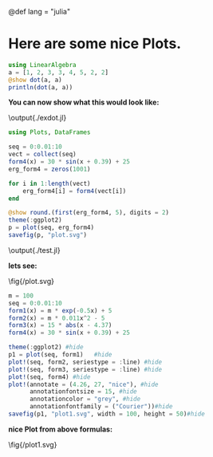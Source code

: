@def lang = "julia"

# Here are some nice Plots.

```julia:./exdot.jl
using LinearAlgebra
a = [1, 2, 3, 3, 4, 5, 2, 2]
@show dot(a, a)
println(dot(a, a)) 
```

**You can now show what this would look like:**

\output{./exdot.jl}

```julia:./test.jl
using Plots, DataFrames

seq = 0:0.01:10
vect = collect(seq)
form4(x) = 30 * sin(x + 0.39) + 25
erg_form4 = zeros(1001)

for i in 1:length(vect)
    erg_form4[i] = form4(vect[i])
end

@show round.(first(erg_form4, 5), digits = 2)
theme(:ggplot2)
p = plot(seq, erg_form4)
savefig(p, "plot.svg")
```
\output{./test.jl}

**lets see:**

\fig{/plot.svg}

```julia:./test2.jl
m = 100
seq = 0:0.01:10
form1(x) = m * exp(-0.5x) + 5
form2(x) = m * 0.011x^2 - 5
form3(x) = 15 * abs(x - 4.37)
form4(x) = 30 * sin(x + 0.39) + 25
```

```julia:./test3.jl 
theme(:ggplot2) #hide
p1 = plot(seq, form1)   #hide
plot!(seq, form2, seriestype = :line) #hide 
plot!(seq, form3, seriestype = :line) #hide
plot!(seq, form4) #hide
plot!(annotate = (4.26, 27, "nice"), #hide
      annotationfontsize = 15, #hide
	  annotationcolor = "grey", #hide
	  annotationfontfamily = ("Courier"))#hide
savefig(p1, "plot1.svg", width = 100, height = 50)#hide
```
**nice Plot from above formulas:**

\fig{/plot1.svg}



